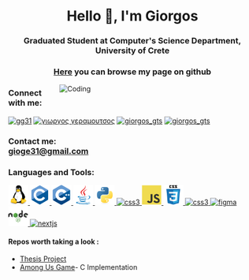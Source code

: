 <h1 align="center">Hello 👋, I'm Giorgos</h1>
<h3 align="center">Graduated Student at Computer's Science Department, University of Crete</h3>
<h3 align="center"><a href="https://geoge31.github.io/">Here</a> you can browse my page on github</h3>
<img align="right" alt="Coding" width="400" src="https://camo.githubusercontent.com/2366b34bb903c09617990fb5fff4622f3e941349e846ddb7e73df872a9d21233/68747470733a2f2f63646e2e6472696262626c652e636f6d2f75736572732f3733303730332f73637265656e73686f74732f363538313234332f6176656e746f2e676966">

<h3 align="left">Connect with me:</h3>
<p align="left">
<a href="https://twitter.com/gg31" target="blank"><img align="center" src="https://raw.githubusercontent.com/rahuldkjain/github-profile-readme-generator/master/src/images/icons/Social/twitter.svg" alt="gg31" height="30" width="40" /></a>
<a href="https://www.facebook.com/gg310899/" target="blank"><img align="center" src="https://raw.githubusercontent.com/rahuldkjain/github-profile-readme-generator/master/src/images/icons/Social/facebook.svg" alt="γιωργος γεραμουτσος" height="30" width="40" /></a>
<a href="https://instagram.com/giorgos_gts" target="blank"><img align="center" src="https://raw.githubusercontent.com/rahuldkjain/github-profile-readme-generator/master/src/images/icons/Social/instagram.svg" alt="giorgos_gts" height="30" width="40" /></a>
<a href="https://www.linkedin.com/in/giorgos-geramoutsos-0a7197202/" target="blank"><img align="center" src="https://upload.wikimedia.org/wikipedia/commons/8/81/LinkedIn_icon.svg" alt="giorgos_gts" height="30" width="40" /></a> 
</p>
<h3>Contact me: <br> <a href="mailto:gioge31@gmail.com"> gioge31@gmail.com </a> </h3> 


<h3 align="left">Languages and Tools:</h3>
<p align="left"> 
  <a href="https://www.linux.org/" target="_blank" rel="noreferrer"> <img src="https://raw.githubusercontent.com/devicons/devicon/master/icons/linux/linux-original.svg" alt="linux" width="40" height="40"/> </a> 
  <a href="https://www.cprogramming.com/" target="_blank" rel="noreferrer"> <img src="https://raw.githubusercontent.com/devicons/devicon/master/icons/c/c-original.svg" alt="c" width="40" height="40"/> </a> 
  <a href="https://www.w3schools.com/cpp/" target="_blank" rel="noreferrer"> <img src="https://raw.githubusercontent.com/devicons/devicon/master/icons/cplusplus/cplusplus-original.svg" alt="cplusplus" width="40" height="40"/> </a> 
  <a href="https://www.java.com" target="_blank" rel="noreferrer"> <img src="https://raw.githubusercontent.com/devicons/devicon/master/icons/java/java-original.svg" alt="java" width="40" height="40"/> </a> 
  <a href="https://www.python.org" target="_blank" rel="noreferrer"> <img src="https://raw.githubusercontent.com/devicons/devicon/master/icons/python/python-original.svg" alt="python" width="40" height="40"/> </a>
  <a href="" target="_blank" rel="noreferrer"> <img src="https://www.svgrepo.com/show/373553/docker.svg" alt="css3" width="40" height="40"/> </a> 
  <a href="https://developer.mozilla.org/en-US/docs/Web/JavaScript" target="_blank" rel="noreferrer"> <img src="https://raw.githubusercontent.com/devicons/devicon/master/icons/javascript/javascript-original.svg" alt="javascript" width="40" height="40"/> </a> 
  <a href="https://www.w3schools.com/css/" target="_blank" rel="noreferrer"> <img src="https://raw.githubusercontent.com/devicons/devicon/master/icons/css3/css3-original-wordmark.svg" alt="css3" width="40" height="40"/> </a> 
  <a href="" target="_blank" rel="noreferrer"> <img src="https://www.svgrepo.com/show/331760/sql-database-generic.svg" alt="css3" width="40" height="40"/> </a> 
  <a href="https://www.figma.com/" target="_blank" rel="noreferrer"> <img src="https://www.vectorlogo.zone/logos/figma/figma-icon.svg" alt="figma" width="40" height="40"/> </a> 
  <a href="https://nodejs.org" target="_blank" rel="noreferrer"> <img src="https://raw.githubusercontent.com/devicons/devicon/master/icons/nodejs/nodejs-original-wordmark.svg" alt="nodejs" width="40" height="40"/> </a>  
  <a href="https://nextjs.org/" target="_blank" rel="noreferre"> <img src="https://cdn.worldvectorlogo.com/logos/next-js.svg" alt="nextjs" widt="40" height="40"/ ></a>
</p>

<h4> Repos worth taking a look :</h4>
<ul>
  <li><a href="https://github.com/geoge31/DiGiHip_Application">Thesis Project</a></li>
  <li><a href="https://github.com/geoge31/Data-Structures/tree/main/Project_Among-Us">Among Us Game</a>- C Implementation</li>
</ul>
